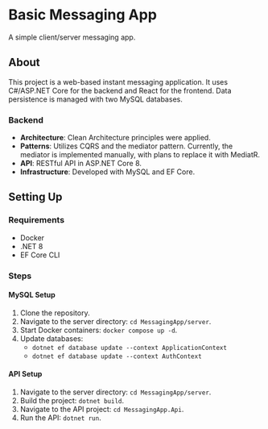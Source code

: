# Basic Messaging App

A simple client/server messaging app.

## About

This project is a web-based instant messaging application. It uses C#/ASP.NET Core for the backend and React for the frontend. Data persistence is managed with two MySQL databases.

### Backend

- **Architecture**: Clean Architecture principles were applied.
- **Patterns**: Utilizes CQRS and the mediator pattern. Currently, the mediator is implemented manually, with plans to replace it with MediatR.
- **API**: RESTful API in ASP.NET Core 8.
- **Infrastructure**: Developed with MySQL and EF Core.

## Setting Up

### Requirements

- Docker
- .NET 8
- EF Core CLI

### Steps

#### MySQL Setup

1. Clone the repository.
2. Navigate to the server directory: `cd MessagingApp/server`.
3. Start Docker containers: `docker compose up -d`.
4. Update databases:
   - `dotnet ef database update --context ApplicationContext`
   - `dotnet ef database update --context AuthContext`

#### API Setup

1. Navigate to the server directory: `cd MessagingApp/server`.
2. Build the project: `dotnet build`.
3. Navigate to the API project: `cd MessagingApp.Api`.
4. Run the API: `dotnet run`.